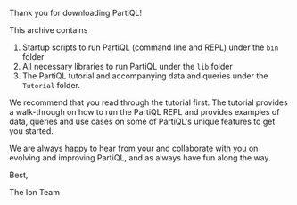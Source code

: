 
Thank you for downloading PartiQL!

This archive contains 

1. Startup scripts to run PartiQL (command line and REPL) under the `bin` folder 
1. All necessary libraries to run PartiQL under the `lib` folder 
1. The PartiQL tutorial and accompanying data and queries under the `Tutorial` folder. 

We recommend that you read through the tutorial first. The tutorial
provides a walk-through on how to run the PartiQL REPL and provides
examples of data, queries and use cases on some of PartiQL's unique
features to get you started.

We are always happy to [hear from your](https://github.com/partiql/partiql-lang-kotlin/issues)
and [collaborate with
you](https://github.com/partiql/partiql-lang-kotlin/blob/master/CONTRIBUTING.md)
on evolving and improving PartiQL, and as always have fun along the way.

Best, 

The Ion Team 
